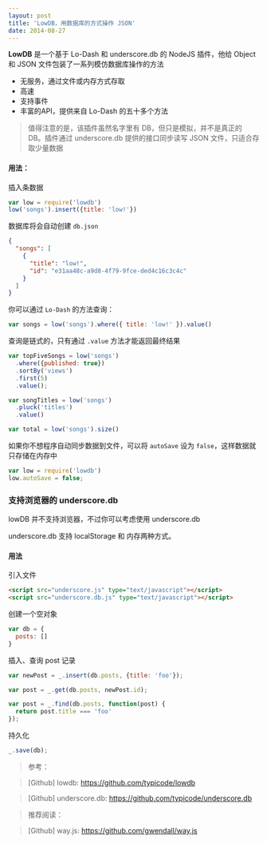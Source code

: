 ```yaml
---
layout: post
title: 'LowDB，用数据库的方式操作 JSON'
date: 2014-08-27
---
```


**LowDB** 是一个基于 Lo-Dash 和 underscore.db 的 NodeJS 插件，他给 Object 和 JSON 文件包装了一系列模仿数据库操作的方法

* 无服务，通过文件或内存方式存取
* 高速
* 支持事件
* 丰富的API，提供来自 Lo-Dash 的五十多个方法

> 值得注意的是，该插件虽然名字里有 DB，但只是模拟，并不是真正的 DB。插件通过 underscore.db 提供的接口同步读写 JSON 文件，只适合存取少量数据



#### 用法：

插入条数据

```javascript
var low = require('lowdb')
low('songs').insert({title: 'low!'})
```

数据库将会自动创建 `db.json`

```json
{
  "songs": [
    {
      "title": "low!",
      "id": "e31aa48c-a9d8-4f79-9fce-ded4c16c3c4c"
    }
  ]
}
```

你可以通过 `Lo-Dash` 的方法查询：

```javascript
var songs = low('songs').where({ title: 'low!' }).value()
```

查询是链式的，只有通过 `.value` 方法才能返回最终结果

```javascript
var topFiveSongs = low('songs')
  .where({published: true})
  .sortBy('views')
  .first(5)
  .value();

var songTitles = low('songs')
  .pluck('titles')
  .value()

var total = low('songs').size()
```

如果你不想程序自动同步数据到文件，可以将 `autoSave` 设为 `false`，这样数据就只存储在内存中

```javascript
var low = require('lowdb')
low.autoSave = false;
```

### 支持浏览器的 underscore.db

lowDB 并不支持浏览器，不过你可以考虑使用 underscore.db

underscore.db 支持 localStorage 和 内存两种方式。

#### 用法

引入文件

```html
<script src="underscore.js" type="text/javascript"></script>
<script src="underscore.db.js" type="text/javascript"></script>
```

创建一个空对象

```javascript
var db = {
  posts: []
}
```

插入、查询 post 记录

```javascript
var newPost = _.insert(db.posts, {title: 'foo'});

var post = _.get(db.posts, newPost.id);

var post = _.find(db.posts, function(post) {
  return post.title === 'foo'
});
```

持久化

```javascript
_.save(db);
```

> 参考：

> [DailyJS]: http://dailyjs.com/2014/08/21/lowdb/

> [Github] lowdb: https://github.com/typicode/lowdb

> [Github] underscore.db: https://github.com/typicode/underscore.db

> 推荐阅读：

> [Github] way.js: https://github.com/gwendall/way.js